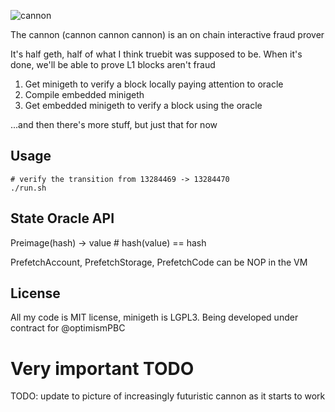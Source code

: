 <!--![cannon](https://upload.wikimedia.org/wikipedia/commons/8/80/Cannon%2C_Château_du_Haut-Koenigsbourg%2C_France.jpg)-->
![cannon](https://cdn1.epicgames.com/ue/product/Featured/SCIFIWEAPONBUNDLE_featured-894x488-83fbc936b6d86edcbbe892b1a6780224.png)

The cannon (cannon cannon cannon) is an on chain interactive fraud prover

It's half geth, half of what I think truebit was supposed to be. When it's done, we'll be able to prove L1 blocks aren't fraud

1. Get minigeth to verify a block locally paying attention to oracle
2. Compile embedded minigeth 
3. Get embedded minigeth to verify a block using the oracle

...and then there's more stuff, but just that for now

## Usage
```
# verify the transition from 13284469 -> 13284470
./run.sh
```

## State Oracle API

Preimage(hash) -> value    # hash(value) == hash

PrefetchAccount, PrefetchStorage, PrefetchCode can be NOP in the VM

## License

All my code is MIT license, minigeth is LGPL3. Being developed under contract for @optimismPBC

# Very important TODO

TODO: update to picture of increasingly futuristic cannon as it starts to work
